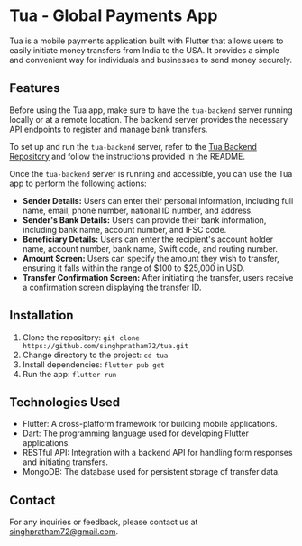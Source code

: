 # Tua - Global Payments App

Tua is a mobile payments application built with Flutter that allows users to easily initiate money transfers from India to the USA. It provides a simple and convenient way for individuals and businesses to send money securely.

## Features
Before using the Tua app, make sure to have the `tua-backend` server running locally or at a remote location. The backend server provides the necessary API endpoints to register and manage bank transfers.

To set up and run the `tua-backend` server, refer to the [Tua Backend Repository](https://github.com/singhpratham72/tua-backend) and follow the instructions provided in the README.

Once the `tua-backend` server is running and accessible, you can use the Tua app to perform the following actions:

- **Sender Details:** Users can enter their personal information, including full name, email, phone number, national ID number, and address.
- **Sender's Bank Details:** Users can provide their bank information, including bank name, account number, and IFSC code.
- **Beneficiary Details:** Users can enter the recipient's account holder name, account number, bank name, Swift code, and routing number.
- **Amount Screen:** Users can specify the amount they wish to transfer, ensuring it falls within the range of $100 to $25,000 in USD.
- **Transfer Confirmation Screen:** After initiating the transfer, users receive a confirmation screen displaying the transfer ID.

## Installation

1. Clone the repository: `git clone https://github.com/singhpratham72/tua.git`
2. Change directory to the project: `cd tua`
3. Install dependencies: `flutter pub get`
4. Run the app: `flutter run`

## Technologies Used

- Flutter: A cross-platform framework for building mobile applications.
- Dart: The programming language used for developing Flutter applications.
- RESTful API: Integration with a backend API for handling form responses and initiating transfers.
- MongoDB: The database used for persistent storage of transfer data.

## Contact

For any inquiries or feedback, please contact us at singhpratham72@gmail.com.

